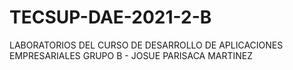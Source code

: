# TECSUP-DAE-2021-2-B
LABORATORIOS DEL CURSO DE DESARROLLO DE APLICACIONES EMPRESARIALES GRUPO B - JOSUE PARISACA MARTINEZ
